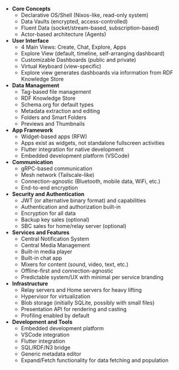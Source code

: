 - **Core Concepts**
    - Declarative OS/Shell (Nixos-like, read-only system)
    - Data Vaults (encrypted, access-controlled)
    - Fluent Data (socket/stream-based, subscription-based)
    - Actor-based architecture (Agents)
- **User Interface**
    - 4 Main Views: Create, Chat, Explore, Apps
    - Explore View (default, timeline, self-arranging dashboard)
    - Customizable Dashboards (public and private)
    - Virtual Keyboard (view-specific)
    - Explore view generates dashboards via information from RDF Knowledge Store
- **Data Management**
    - Tag-based file management
    - RDF Knowledge Store
    - Schema.org for default types
    - Metadata extraction and editing
    - Folders and Smart Folders
    - Previews and Thumbnails
- **App Framework**
    - Widget-based apps (RFW)
    - Apps exist as widgets, not standalone fullscreen activities
    - Flutter integration for native development
    - Embedded development platform (VSCode)
- **Communication**
    - gRPC-based communication
    - Mesh network (Tailscale-like)
    - Connection-agnostic (Bluetooth, mobile data, WiFi, etc.)
    - End-to-end encryption
- **Security and Authentication**
    - JWT (or alternative binary format) and capabilities
    - Authentication and authorization built-in
    - Encryption for all data
    - Backup key sales (optional)
    - SBC sales for home/relay server (optional)
- **Services and Features**
    - Central Notification System
    - Central Media Management
    - Built-in media player
    - Built-in chat app
    - Mixers for content (sound, video, text, etc.)
    - Offline-first and connection-agnostic
    - Predictable system/UX with minimal per service branding
- **Infrastructure**
    - Relay servers and Home servers for heavy lifting
    - Hypervisor for virtualization
    - Blob storage (initially SQLite, possibly with small files)
    - Presentation API for rendering and casting
    - Profiling enabled by default
- **Development and Tools**
    - Embedded development platform
    - VSCode integration
    - Flutter integration
    - SQL/RDF/N3 bridge
    - Generic metadata editor
    - Expand/Fetch functionality for data fetching and population